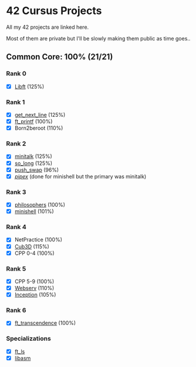# 42 Cursus Projects

All my 42 projects are linked here.

Most of them are private but I'll be slowly making them public as time goes..

## Common Core: 100% (21/21)

### Rank 0
- [x] [Libft](https://github.com/MM1212/42-libft) (125%)

### Rank 1
- [x] [get_next_line](https://github.com/MM1212/42common_core/tree/master/get_next_line) (125%)
- [x] [ft_printf](https://github.com/MM1212/42common_core/tree/master/ft_printf) (100%)
- [x] Born2beroot (110%)

### Rank 2
- [x] [minitalk](https://github.com/MM1212/42common_core/tree/master/minitalk) (125%)
- [x] [so_long](https://github.com/MM1212/42common_core/tree/master/so_long) (125%)
- [x] [push_swap](https://github.com/MM1212/42common_core/tree/master/push_swap) (96%)
- [x] *[pipex](https://github.com/MM1212/42common_core/tree/master/pipex)* (done for minishell but the primary was minitalk)

### Rank 3
- [x] [philosophers](https://github.com/MM1212/42common_core/tree/master/philosophers) (100%)
- [x] [minishell](https://github.com/MM1212/minishell) (101%)

### Rank 4
- [x] NetPractice (100%)
- [X] [Cub3D](https://github.com/diogodiasgrilo/Cub3d_42) (115%)
- [x] CPP 0-4 (100%)

### Rank 5
- [x] CPP 5-9 (100%)
- [x] [Webserv](https://github.com/MM1212/webserv) (110%)
- [x] [Inception](https://github.com/MM1212/42common_core/tree/master/inception) (105%)

### Rank 6
- [x] [ft_transcendence](https://github.com/MM1212/ft_transcendence) (100%)

### Specializations
- [x] [ft_ls](https://github.com/MM1212/ft_ls)
- [x] [libasm](https://github.com/MM1212/libasm)
